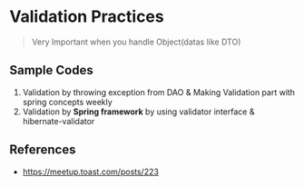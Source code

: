 # Validation Practices
> Very Important when you handle Object(datas like DTO)

## Sample Codes
1. Validation by throwing exception from DAO & Making Validation part with spring concepts weekly
2. Validation by <b>Spring framework</b> by using validator interface & hibernate-validator

## References
- https://meetup.toast.com/posts/223

